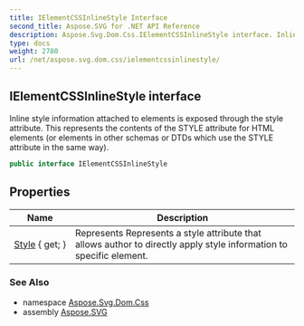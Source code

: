 ```yaml
---
title: IElementCSSInlineStyle Interface
second_title: Aspose.SVG for .NET API Reference
description: Aspose.Svg.Dom.Css.IElementCSSInlineStyle interface. Inline style information attached to elements is exposed through the style attribute. This represents the contents of the STYLE attribute for HTML elements or elements in other schemas or DTDs which use the STYLE attribute in the same way
type: docs
weight: 2780
url: /net/aspose.svg.dom.css/ielementcssinlinestyle/
---
```

## IElementCSSInlineStyle interface

Inline style information attached to elements is exposed through the style attribute. This represents the contents of the STYLE attribute for HTML elements (or elements in other schemas or DTDs which use the STYLE attribute in the same way).

```csharp
public interface IElementCSSInlineStyle
```

## Properties

| Name | Description |
| --- | --- |
| [Style](../../aspose.svg.dom.css/ielementcssinlinestyle/style/) { get; } | Represents Represents a style attribute that allows author to directly apply style information to specific element. |

### See Also

* namespace [Aspose.Svg.Dom.Css](../../aspose.svg.dom.css/)
* assembly [Aspose.SVG](../../)
